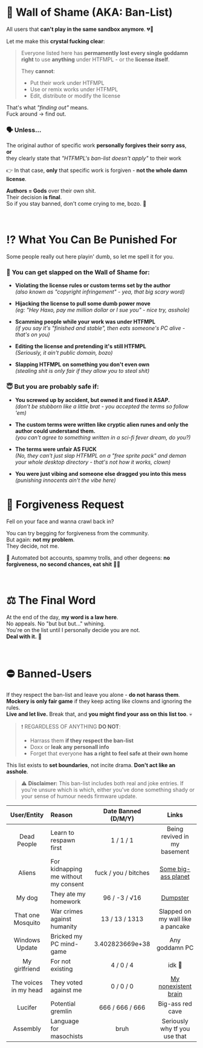 # 🧱 Wall of Shame (AKA: Ban-List)
All users that **can't play in the same sandbox anymore**. 💔🥀

Let me make this **crystal fucking clear**: <br>
> Everyone listed here has **permamently lost every single goddamn right** to use **anything** under HTFMPL - or the **license itself**.
> 
> They **cannot**:
> - Put their work under HTFMPL
> - Use or remix works under HTFMPL
> - Edit, distribute or modify the license

That's what *"finding out"* means. <br>
Fuck around -> find out.

### 🗣️ **Unless...**
The original author of specific work **personally forgives their sorry ass**, <br>
**or** <br>
they clearly state that *"HTFMPL's ban-list doesn't apply"* to their work <br>

👉 In that case, **only** that specific work is forgiven - **not the whole damn license**.

**Authors = Gods** over their own shit. <br>
Their decision **is final**. <br>
So if you stay banned, don't come crying to me, bozo. 🤡

<br>

# ⁉️ What You Can Be Punished For
Some people really out here playin' dumb, so let me spell it for you.<br>
### 🚨 **You can get slapped on the Wall of Shame for:**
- **Violating the license rules or custom terms set by the author** <br>
*(also known as *"copyright infringement"* - yea, that big scary word)*

- **Hijacking the license to pull some dumb power move** <br>
*(eg: "Hey Haxo, pay me million dollar or I sue you" - nice try, asshole)*
- **Scamming people while your work was under HTFMPL** <br>
*(if you say it's "finished and stable", then eats someone's PC alive - that's on you)*

- **Editing the license and pretending it's still HTFMPL** <br>
*(Seriously, it ain't public domain, bozo)*

- **Slapping HTFMPL on something you don't even own** <br>
*(stealing shit is only fair if they allow you to steal shit)*

### 😇 **But you are probably safe if**:
- **You screwed up by accident, but owned it and fixed it ASAP.** <br>
*(don't be stubborn like a little brat - you accepted the terms so follow 'em)*

- **The custom terms were written like cryptic alien runes and only the author could understand them.** <br>
*(you can't agree to something written in a sci-fi fever dream, do you?)*

- **The terms were unfair AS FUCK** <br>
*(No, they can't just slap HTFMPL on a "free sprite pack" and deman your whole desktop directory - that's not how it works, clown)*

- **You were just vibing and someone else dragged you into this mess** <br>
*(punishing innocents ain't the vibe here)*


# 💬 Forgiveness Request
Fell on your face and wanna crawl back in?

You can try begging for forgiveness from the community. <br>
But again: **not my problem**. <br>
They decide, not me.

🛑 Automated bot accounts, spammy trolls, and other degeens: **no forgiveness, no second chances, eat shit** 🤖🖕

<br>

# ⚖️ The Final Word
At the end of the day, **my word is a law here**. <br>
No appeals. No "but but but..." whining. <br>
You're on the list until I personally decide you are not. <br>
**Deal with it.** 👑

<br>

# ⛔ Banned-Users
If they respect the ban-list and leave you alone - **do not harass them**. <br>
**Mockery is only fair game** if they keep acting like clowns and ignoring the rules. <br>
**Live and let live.** Break that, and **you might find your ass on this list too**. 💀

> ❗ REGARDLESS OF ANYTHING **DO NOT**:
> - Harrass them **if they respect the ban-list**
> - Doxx or **leak any personall info**
> - Forget that everyone **has a right to feel safe at their own home**

This list exists to **set boundaries**, not incite drama. **Don't act like an asshole**.

> ⚠️ **Disclaimer:** This ban-list includes both real and joke entries. If you're unsure which is which, either you've done something shady or your sense of humour needs firmware update.

| User/Entity | Reason | Date Banned (D/M/Y) | Links |
|:-:|:-|:-:|:-:|
| Dead People | Learn to respawn first | 1 / 1 / 1 | Being revived in my basement
| Aliens |  For kidnapping me without my consent | fuck / you / bitches | [Some big-ass planet](https://www.youtube.com/watch?v=LvKQR94rY6s) |
| My dog | They ate my homework | 96 / -3 / √16 | [Dumpster](https://encrypted-tbn0.gstatic.com/images?q=tbn:ANd9GcRcQWfVAd61dzopHs-RHw6knTYFOB8U5zcTAA&s) |
| That one Mosquito | War crimes against humanity | 13 / 13 / 1313 | Slapped on my wall like a pancake |
| Windows Update | Bricked my PC mind-game | 3.402823669e+38 | Any goddamn PC |
| My girlfriend | For not existing | 4 / 0 / 4 | idk 🥀 |
| The voices in my head | They voted against me | 0 / 0 / 0 | [My nonexistent brain](https://www.youtube.com/watch?v=I8Rg1BjpzWc&list=PLAeECSztO8s6XijX3WdgUGgVpPaVwEmYL&index=2) |
| Lucifer | Potential gremlin | 666 / 666 / 666 | Big-ass red cave |
| Assembly | Language for masochists | bruh | Seriously why tf you use that |